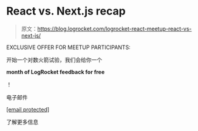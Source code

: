 # React vs. Next.js recap 

> 原文：<https://blog.logrocket.com/logrocket-react-meetup-react-vs-next-js/>

EXCLUSIVE OFFER FOR MEETUP PARTICIPANTS:

开始一个对数火箭试验，我们会给你一个

**month of LogRocket feedback for free**

！

电子邮件

[[email protected]](/cdn-cgi/l/email-protection)

了解更多信息